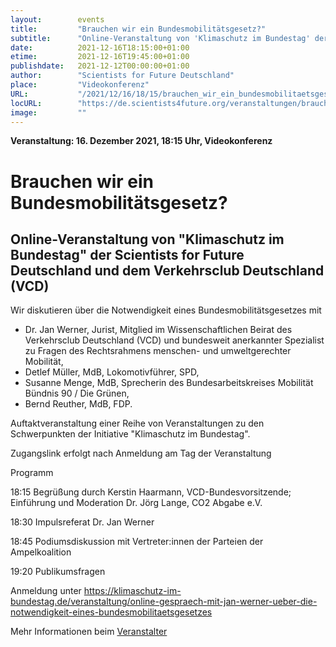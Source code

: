 ```yaml
---
layout:        events
title:         "Brauchen wir ein Bundesmobilitätsgesetz?"
subtitle:      "Online-Veranstaltung von 'Klimaschutz im Bundestag' der Scientists for Future Deutschland und dem Verkehrsclub Deutschland (VCD)"
date:          2021-12-16T18:15:00+01:00
etime:         2021-12-16T19:45:00+01:00
publishdate:   2021-12-12T00:00:00+01:00
author:        "Scientists for Future Deutschland"
place:         "Videokonferenz"
URL:           "/2021/12/16/18/15/brauchen_wir_ein_bundesmobilitaetsgesetz"
locURL:        "https://de.scientists4future.org/veranstaltungen/brauchen-wir-ein-bundesmobilitaetsgesetz/"
image:         ""
---
```


**Veranstaltung: 16. Dezember 2021, 18:15 Uhr, Videokonferenz**

Brauchen wir ein Bundesmobilitätsgesetz?
===========

Online-Veranstaltung von "Klimaschutz im Bundestag" der Scientists for Future Deutschland und dem Verkehrsclub Deutschland (VCD)
-----------
Wir diskutieren über die Notwendigkeit eines Bundesmobilitätsgesetzes mit

-    Dr. Jan Werner, Jurist, Mitglied im Wissenschaftlichen Beirat des Verkehrsclub Deutschland (VCD) und bundesweit anerkannter Spezialist zu Fragen des Rechtsrahmens menschen- und umweltgerechter Mobilität,
-    Detlef Müller, MdB, Lokomotivführer, SPD,
-    Susanne Menge, MdB, Sprecherin des Bundesarbeitskreises Mobilität Bündnis 90 / Die Grünen,
-    Bernd Reuther, MdB, FDP.

Auftaktveranstaltung einer Reihe von Veranstaltungen zu den Schwerpunkten der Initiative "Klimaschutz im Bundestag".

Zugangslink erfolgt nach Anmeldung am Tag der Veranstaltung

Programm

18:15 Begrüßung durch Kerstin Haarmann, VCD-Bundesvorsitzende; Einführung und Moderation Dr. Jörg Lange, CO2 Abgabe e.V.

18:30 Impulsreferat Dr. Jan Werner

18:45 Podiumsdiskussion mit Vertreter:innen der Parteien der Ampelkoalition

19:20 Publikumsfragen

Anmeldung unter https://klimaschutz-im-bundestag.de/veranstaltung/online-gespraech-mit-jan-werner-ueber-die-notwendigkeit-eines-bundesmobilitaetsgesetzes

Mehr Informationen beim [Veranstalter](https://de.scientists4future.org/veranstaltungen/brauchen-wir-ein-bundesmobilitaetsgesetz/)
